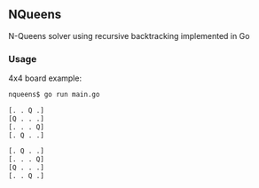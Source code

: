 ## NQueens
N-Queens solver using recursive backtracking implemented in Go

### Usage

4x4 board example:

```bash
nqueens$ go run main.go

[. . Q .]
[Q . . .]
[. . . Q]
[. Q . .]

[. Q . .]
[. . . Q]
[Q . . .]
[. . Q .]
```